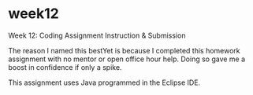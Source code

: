 # week12
Week 12: Coding Assignment Instruction &amp; Submission

The reason I named this bestYet is because I completed this homework assignment with no mentor or open office hour help. Doing so gave me a boost in confidence if only a spike.

This assignment uses Java programmed in the Eclipse IDE.

